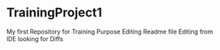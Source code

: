 # TrainingProject1
My first Repository for Training Purpose 
Editing Readme file
Editing from IDE
looking for Diffs
